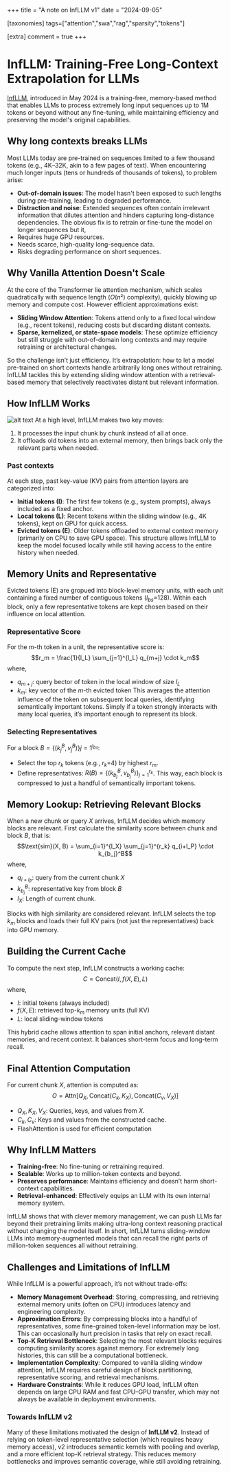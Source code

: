 +++
title = "A note on InfLLM v1"
date = "2024-09-05"

[taxonomies]
tags=["attention","swa","rag","sparsity","tokens"]

[extra]
comment = true
+++
# InfLLM: Training-Free Long-Context Extrapolation for LLMs

[InfLLM](https://arxiv.org/abs/2402.04617), introduced in May 2024 is a training-free, memory-based method that enables LLMs to process extremely long input sequences up to 1M tokens or beyond without any fine-tuning, while maintaining efficiency and preserving the model's original capabilities.

## Why long contexts breaks LLMs
Most LLMs today are pre-trained on sequences limited to a few thousand tokens (e.g., 4K–32K, akin to a few pages of text). When encountering much longer inputs (tens or hundreds of thousands of tokens), to problem arise:
- **Out-of-domain issues**: The model hasn't been exposed to such lengths during pre-training, leading to degraded performance.
- **Distraction and noise**: Extended sequences often contain irrelevant information that dilutes attention and hinders capturing long-distance dependencies.
The obvious fix is to retrain or fine-tune the model on longer sequences but it,
- Requires huge GPU resources.
- Needs scarce, high-quality long-sequence data.
- Risks degrading performance on short sequences.

## Why Vanilla Attention Doesn't Scale
At the core of the Transformer lie attention mechanism, which scales quadratically with sequence length ($O(n²)$ complexity), quickly blowing up memory and compute cost. However efficient approximations exist:
- **Sliding Window Attention**: Tokens attend only to a fixed local window (e.g., recent tokens), reducing costs but discarding distant contexts.
- **Sparse, kernelized, or state-space models**: These optimize efficiency but still struggle with out-of-domain long contexts and may require retraining or architectural changes.

So the challenge isn’t just efficiency. It’s extrapolation: how to let a model pre-trained on short contexts handle arbitrarily long ones without retraining. InfLLM tackles this by extending sliding window attention with a retrieval-based memory that selectively reactivates distant but relevant information.

## How InfLLM Works
![alt text](images/infllm_v1.png)
At a high level, InfLLM makes two key moves:
1. It processes the input chunk by chunk instead of all at once.
2. It offloads old tokens into an external memory, then brings back only the relevant parts when needed.
### Past contexts
At each step, past key-value (KV) pairs from attention layers are categorized into:
- **Initial tokens (I)**: The first few tokens (e.g., system prompts), always included as a fixed anchor.
- **Local tokens (L)**: Recent tokens within the sliding window (e.g., 4K tokens), kept on GPU for quick access.
- **Evicted tokens (E)**: Older tokens offloaded to external context memory (primarily on CPU to save GPU space).
This structure allows InfLLM to keep the model focused locally while still having access to the entire history when needed.
## Memory Units and Representative
Evicted tokens (E) are gropued into block-level memory units, with each unit containing a fixed number of contiguous tokens ($l_{bs}$=128). Within each block, only a few representative tokens are kept chosen based on their influence on local attention.
### Representative Score
For the $m$-th token in a unit, the representative score is:
$$r_m = \frac{1}{l_L} \sum_{j=1}^{l_L} q_{m+j} \cdot k_m$$
where,
- $q_{m+j}$: query bector of token in the local window of size $l_L$
- $k_m$: key vector of the $m$-th evicted token
This averages the attention influence of the token on subsequent local queries, identifying semantically important tokens. Simply if a token strongly interacts with many local queries, it’s important enough to represent its block.
### Selecting Representatives
For a block $B = \{ (k_j^B, v_j^B) \}{j=1}^{l_{bs}}$​​:
- Select the top $r_k$​ tokens (e.g., $r_k$​​=4) by highest $r_m$​​.
- Define representatives: $R(B) = \{ (k_{b_j}^B, v_{b_j}^B) \}_{j=1}^{r_k}​​$. 
This way, each block is compressed to just a handful of semantically important tokens.

## Memory Lookup: Retrieving Relevant Blocks
When a new chunk or query $X$ arrives, InfLLM decides which memory blocks are relevant.
First calculate the similarity score between chunk and block $B$, that is:
$$\text{sim}(X, B) = \sum_{i=1}^{l_X} \sum_{j=1}^{r_k} q_{i+l_P} \cdot k_{b_j}^B$$
where,
- $q_{i+l_P}$: query from the current chunk $X$
- $k_{b_j}^B$: representative key from block $B$
- $l_X$: Length of current chunk.

Blocks with high similarity are considered relevant. InfLLM selects the top $k_m$ blocks and loads their full KV pairs (not just the representatives) back into GPU memory.
## Building the Current Cache
To compute the next step, InfLLM constructs a working cache:
$$C = \text{Concat}(I, f(X, E), L)$$
where,
- $I$: initial tokens (always included)
- $f(X, E)$: retrieved top-$k_m$ memory units (full KV)
- $L$: local sliding-window tokens

This hybrid cache allows attention to span initial anchors, relevant distant memories, and recent context. It balances short-term focus and long-term recall.

## Final Attention Computation
For current chunk $X$, attention is computed as:
$$O = \text{Attn}[Q_X, \text{Concat}(C_k, K_X), \text{Concat}(C_v, V_X)]$$
- $Q_X,K_X,V_X$: Queries, keys, and values from $X$.
- $C_k,C_v$​: Keys and values from the constructed cache.
- FlashAttention is used for efficient computation

## Why InfLLM Matters
- **Training-free**: No fine-tuning or retraining required.
- **Scalable**: Works up to million-token contexts and beyond.
- **Preserves performance**: Maintains efficiency and doesn’t harm short-context capabilities.
- **Retrieval-enhanced**: Effectively equips an LLM with its own internal memory system.

InfLLM shows that with clever memory management, we can push LLMs far beyond their pretraining limits making ultra-long context reasoning practical without changing the model itself.
In short, InfLLM turns sliding-window LLMs into memory-augmented models that can recall the right parts of million-token sequences all without retraining.

## Challenges and Limitations of InfLLM

While InfLLM is a powerful approach, it’s not without trade-offs:
- **Memory Management Overhead**:
    Storing, compressing, and retrieving external memory units (often on CPU) introduces latency and engineering complexity.
- **Approximation Errors**:
    By compressing blocks into a handful of representatives, some fine-grained token-level information may be lost. This can occasionally hurt precision in tasks that rely on exact recall.
- **Top-K Retrieval Bottleneck**:
    Selecting the most relevant blocks requires computing similarity scores against memory. For extremely long histories, this can still be a computational bottleneck.
- **Implementation Complexity**:
    Compared to vanilla sliding window attention, InfLLM requires careful design of block partitioning, representative scoring, and retrieval mechanisms.
- **Hardware Constraints**:
    While it reduces GPU load, InfLLM often depends on large CPU RAM and fast CPU–GPU transfer, which may not always be available in deployment environments.

### Towards InfLLM v2
Many of these limitations motivated the design of **InfLLM v2**. Instead of relying on token-level representative selection (which requires heavy memory access), v2 introduces semantic kernels with pooling and overlap, and a more efficient top-K retrieval strategy. This reduces memory bottlenecks and improves semantic coverage, while still avoiding retraining.